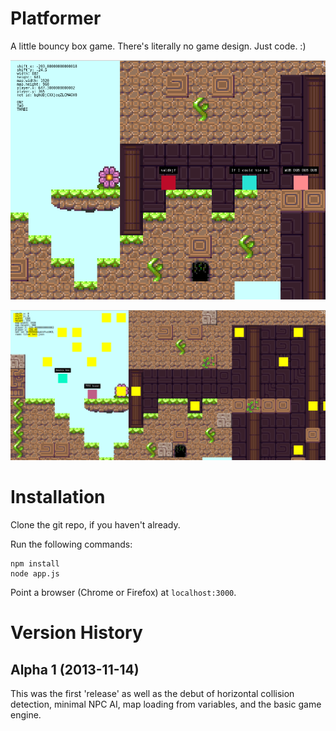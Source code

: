 # Platformer

A little bouncy box game. There's literally no game design. Just code. :) 

![multiplayer gameplay screenshot](screenshot.png)

![gameplay screenshot demoing coin collection](screenshot_coins.png)

# Installation  

Clone the git repo, if you haven't already.

Run the following commands:

    npm install
    node app.js

Point a browser (Chrome or Firefox) at `localhost:3000`. 

# Version History

## Alpha 1 (2013-11-14)

This was the first 'release' as
well as the debut of horizontal
collision detection, minimal
NPC AI, map loading from variables,
and the basic game engine.


